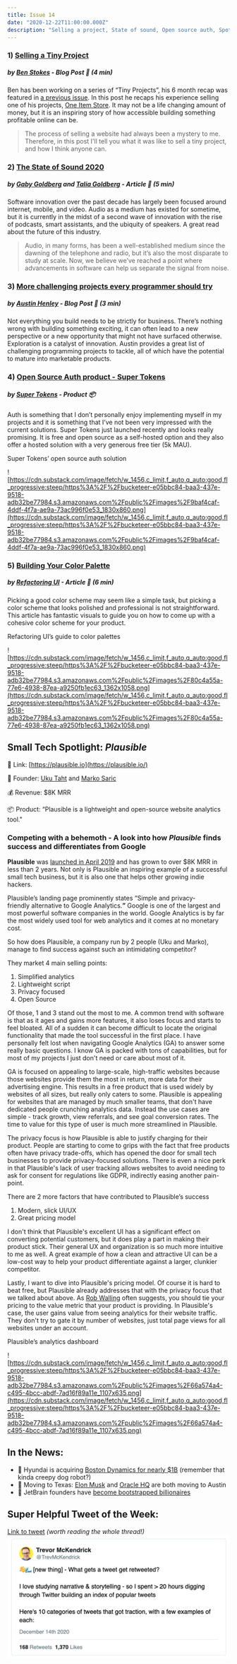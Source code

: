 ```yaml
---
title: Issue 14
date: "2020-12-22T11:00:00.000Z"
description: "Selling a project, State of sound, Open source auth, Spotlight: Plausible Analytics"
---
```

### **1) [Selling a Tiny Project](https://tinyprojects.dev/posts/selling_a_tiny_project)**

##### by **[Ben Stokes](https://twitter.com/tinyprojectsdev)** - Blog Post **📰 (4 min)**

Ben has been working on a series of “Tiny Projects”, his 6 month recap was featured in [a previous issue](https://smalltechbusiness.substack.com/p/small-tech-business-12-common-bootstrapper). In this post he recaps his experience selling one of his projects, [One Item Store](https://tinyprojects.dev/projects/one_item_store). It may not be a life changing amount of money, but it is an inspiring story of how accessible building something profitable online can be.

> The process of selling a website had always been a mystery to me. Therefore, in this post I'll tell you what it was like to sell a tiny project, and how I think anyone can.

### **2) [The State of Sound 2020](https://www.bvp.com/atlas/the-state-of-sound-in-2020-and-beyond)**

##### by **[Gaby Goldberg](https://twitter.com/gaby_goldberg)** and **[Talia Goldberg](https://twitter.com/TaliaGold)** - Article **📰 (5 min)**

Software innovation over the past decade has largely been focused around internet, mobile, and video. Audio as a medium has existed for sometime, but it is currently in the midst of a second wave of innovation with the rise of podcasts, smart assistants, and the ubiquity of speakers. A great read about the future of this industry.

> Audio, in many forms, has been a well-established medium since the dawning of the telephone and radio, but it’s also the most disparate to study at scale. Now, we believe we’ve reached a point where advancements in software can help us separate the signal from noise.

### **3) [More challenging projects every programmer should try](https://web.eecs.utk.edu/~azh/blog/morechallengingprojects.html)**

##### by **[Austin Henley](https://twitter.com/austinzhenley)** - Blog Post **📰 (3 min)**

Not everything you build needs to be strictly for business. There’s nothing wrong with building something exciting, it can often lead to a new perspective or a new opportunity that might not have surfaced otherwise. Exploration is a catalyst of innovation. Austin provides a great list of challenging programming projects to tackle, all of which have the potential to mature into marketable products.

### **4) [Open Source Auth product - Super Tokens](https://supertokens.io/)**

##### by **[Super Tokens](https://twitter.com/supertokensio)** - Product **📦**

Auth is something that I don’t personally enjoy implementing myself in my projects and it is something that I’ve not been very impressed with the current solutions. Super Tokens just launched recently and looks really promising. It is free and open source as a self-hosted option and they also offer a hosted solution with a very generous free tier (5k MAU).

Super Tokens’ open source auth solution

![https://cdn.substack.com/image/fetch/w_1456,c_limit,f_auto,q_auto:good,fl_progressive:steep/https%3A%2F%2Fbucketeer-e05bbc84-baa3-437e-9518-adb32be77984.s3.amazonaws.com%2Fpublic%2Fimages%2F9baf4caf-4ddf-4f7a-ae9a-73ac996f0e53_1830x860.png](https://cdn.substack.com/image/fetch/w_1456,c_limit,f_auto,q_auto:good,fl_progressive:steep/https%3A%2F%2Fbucketeer-e05bbc84-baa3-437e-9518-adb32be77984.s3.amazonaws.com%2Fpublic%2Fimages%2F9baf4caf-4ddf-4f7a-ae9a-73ac996f0e53_1830x860.png)

### **5) [Building Your Color Palette](https://refactoringui.com/previews/building-your-color-palette/)**

##### by **[Refactoring UI](https://twitter.com/refactoringui)** - Article **📰 (6 min)**

Picking a good color scheme may seem like a simple task, but picking a color scheme that looks polished and professional is not straightforward. This article has fantastic visuals to guide you on how to come up with a cohesive color scheme for your product.

Refactoring UI’s guide to color palettes

![https://cdn.substack.com/image/fetch/w_1456,c_limit,f_auto,q_auto:good,fl_progressive:steep/https%3A%2F%2Fbucketeer-e05bbc84-baa3-437e-9518-adb32be77984.s3.amazonaws.com%2Fpublic%2Fimages%2F80c4a55a-77e6-4938-87ea-a9250fb1ec63_1362x1058.png](https://cdn.substack.com/image/fetch/w_1456,c_limit,f_auto,q_auto:good,fl_progressive:steep/https%3A%2F%2Fbucketeer-e05bbc84-baa3-437e-9518-adb32be77984.s3.amazonaws.com%2Fpublic%2Fimages%2F80c4a55a-77e6-4938-87ea-a9250fb1ec63_1362x1058.png)

## Small Tech Spotlight: *Plausible*

🔗 Link: [https://plausible.io](https://plausible.io/)

👤 Founder: [Uku Taht](https://twitter.com/ukutaht) and [Marko Saric](https://twitter.com/markosaric)

💰 Revenue: $8K MRR

📦 Product: “Plausible is a lightweight and open-source website analytics tool."

### Competing with a behemoth - A look into how ***Plausible*** finds success and differentiates from Google

**Plausible** was [launched in April 2019](https://plausible.io/blog/launching-plausible) and has grown to over $8K MRR in less than 2 years. Not only is Plausible an inspiring example of a successful small tech business, but it is also one that helps other growing indie hackers.

Plausible’s landing page prominently states “Simple and privacy-friendly alternative to Google Analytics.**”** Google is one of the largest and most powerful software companies in the world. Google Analytics is by far the most widely used tool for web analytics and it comes at no monetary cost.

So how does Plausible, a company run by 2 people (Uku and Marko), manage to find success against such an intimidating competitor?

They market 4 main selling points:

1. Simplified analytics
2. Lightweight script
3. Privacy focused
4. Open Source

Of those, 1 and 3 stand out the most to me. A common trend with software is that as it ages and gains more features, it also loses focus and starts to feel bloated. All of a sudden it can become difficult to locate the original functionality that made the tool successful in the first place. I have personally felt lost when navigating Google Analytics (GA) to answer some really basic questions. I know GA is packed with tons of capabilities, but for most of my projects I just don't need or care about most of it.

GA is focused on appealing to large-scale, high-traffic websites because those websites provide them the most in return, more data for their advertising engine. This results in a free product that is used widely by websites of all sizes, but really only caters to some. Plausible is appealing for websites that are managed by much smaller teams, that don't have dedicated people crunching analytics data. Instead the use cases are simple - track growth, view referrals, and see goal conversion rates. The time to value for this type of user is much more streamlined in Plausible.

The privacy focus is how Plausible is able to justify charging for their product. People are starting to come to grips with the fact that free products often have privacy trade-offs, which has opened the door for small tech businesses to provide privacy-focused solutions. There is even a nice perk in that Plausible's lack of user tracking allows websites to avoid needing to ask for consent for regulations like GDPR, indirectly easing another pain-point.

There are 2 more factors that have contributed to Plausible’s success

1. Modern, slick UI/UX
2. Great pricing model

I don't think that Plausible's excellent UI has a significant effect on converting potential customers, but it does play a part in making their product stick. Their general UX and organization is so much more intuitive to me as well. A great example of how a clean and attractive UI can be a low-cost way to help your product differentiate against a larger, clunkier competitor.

Lastly, I want to dive into Plausible's pricing model. Of course it is hard to beat free, but Plausible already addresses that with the privacy focus that we talked about above. As [Rob Walling](https://twitter.com/robwalling) often suggests, you should tie your pricing to the value metric that your product is providing. In Plausible's case, the user gains value from seeing analytics for their website traffic. They don't try to gate it by number of websites, just total page views for all websites under an account.

Plausible’s analytics dashboard

![https://cdn.substack.com/image/fetch/w_1456,c_limit,f_auto,q_auto:good,fl_progressive:steep/https%3A%2F%2Fbucketeer-e05bbc84-baa3-437e-9518-adb32be77984.s3.amazonaws.com%2Fpublic%2Fimages%2F66a574a4-c495-4bcc-abdf-7ad16f89a11e_1107x635.png](https://cdn.substack.com/image/fetch/w_1456,c_limit,f_auto,q_auto:good,fl_progressive:steep/https%3A%2F%2Fbucketeer-e05bbc84-baa3-437e-9518-adb32be77984.s3.amazonaws.com%2Fpublic%2Fimages%2F66a574a4-c495-4bcc-abdf-7ad16f89a11e_1107x635.png)

## **In the News:**

- 🦾 Hyundai is acquiring [Boston Dynamics for nearly $1B](https://www.therobotreport.com/hyundai-acquires-boston-dynamics-for-921m/) (remember that kinda creepy dog robot?)
- 🌵 Moving to Texas: [Elon Musk](https://www.ktvu.com/news/tesla-ceo-elon-musk-critical-of-california-leaves-the-state-and-moves-to-texas) and [Oracle HQ](https://www.sec.gov/ix?doc=/Archives/edgar/data/1341439/000156459020056896/orcl-10q_20201130.htm) are both moving to Austin
- 🧠 JetBrain founders have [become bootstrapped billionaires](https://www.bloomberg.com/news/articles/2020-12-18/czech-startup-founders-turn-billionaires-without-vc-help)

## **Super Helpful Tweet of the Week:**

[Link to tweet](https://twitter.com/TrevMcKendrick/status/1338558086387101697)
*(worth reading the whole thread!)*
![Trevor McKendrick tweet image](./trevor_tweet.png)
